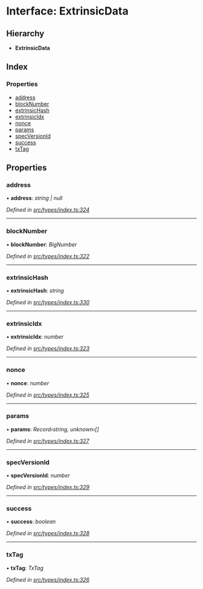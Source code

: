 # Interface: ExtrinsicData

## Hierarchy

* **ExtrinsicData**

## Index

### Properties

* [address](extrinsicdata.md#address)
* [blockNumber](extrinsicdata.md#blocknumber)
* [extrinsicHash](extrinsicdata.md#extrinsichash)
* [extrinsicIdx](extrinsicdata.md#extrinsicidx)
* [nonce](extrinsicdata.md#nonce)
* [params](extrinsicdata.md#params)
* [specVersionId](extrinsicdata.md#specversionid)
* [success](extrinsicdata.md#success)
* [txTag](extrinsicdata.md#txtag)

## Properties

###  address

• **address**: *string | null*

*Defined in [src/types/index.ts:324](https://github.com/PolymathNetwork/polymesh-sdk/blob/108d588b/src/types/index.ts#L324)*

___

###  blockNumber

• **blockNumber**: *BigNumber*

*Defined in [src/types/index.ts:322](https://github.com/PolymathNetwork/polymesh-sdk/blob/108d588b/src/types/index.ts#L322)*

___

###  extrinsicHash

• **extrinsicHash**: *string*

*Defined in [src/types/index.ts:330](https://github.com/PolymathNetwork/polymesh-sdk/blob/108d588b/src/types/index.ts#L330)*

___

###  extrinsicIdx

• **extrinsicIdx**: *number*

*Defined in [src/types/index.ts:323](https://github.com/PolymathNetwork/polymesh-sdk/blob/108d588b/src/types/index.ts#L323)*

___

###  nonce

• **nonce**: *number*

*Defined in [src/types/index.ts:325](https://github.com/PolymathNetwork/polymesh-sdk/blob/108d588b/src/types/index.ts#L325)*

___

###  params

• **params**: *Record‹string, unknown›[]*

*Defined in [src/types/index.ts:327](https://github.com/PolymathNetwork/polymesh-sdk/blob/108d588b/src/types/index.ts#L327)*

___

###  specVersionId

• **specVersionId**: *number*

*Defined in [src/types/index.ts:329](https://github.com/PolymathNetwork/polymesh-sdk/blob/108d588b/src/types/index.ts#L329)*

___

###  success

• **success**: *boolean*

*Defined in [src/types/index.ts:328](https://github.com/PolymathNetwork/polymesh-sdk/blob/108d588b/src/types/index.ts#L328)*

___

###  txTag

• **txTag**: *TxTag*

*Defined in [src/types/index.ts:326](https://github.com/PolymathNetwork/polymesh-sdk/blob/108d588b/src/types/index.ts#L326)*
